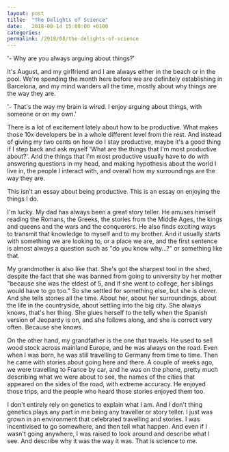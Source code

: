 ```yaml
---
layout: post
title:  "The Delights of Science"
date:   2018-08-14 15:00:00 +0100
categories:
permalink: /2018/08/the-delights-of-science
---
```

'- Why are you always arguing about things?'

It's August, and my girlfriend and I are always either in the beach or in the pool. We're spending the month here before we are definitely establishing in Barcelona, and my mind wanders all the time, mostly about why things are the way they are.

'- That's the way my brain is wired. I enjoy arguing about things, with someone or on my own.'

There is a lot of excitement lately about how to be productive. What makes those 10x developers be in a whole different level from the rest. And instead of giving my two cents on how do I stay productive, maybe it's a good thing if I step back and ask myself 'What are the things that I'm most productive about?'. And the things that I'm most productive usually have to do with answering questions in my head, and making hypothesis about the world I live in, the people I interact with, and overall how my surroundings are the way they are.

This isn't an essay about being productive. This is an essay on enjoying the things I do.

I'm lucky. My dad has always been a great story teller. He amuses himself reading the Romans, the Greeks, the stories from the Middle Ages, the kings and queens and the wars and the conquerors. He also finds exciting ways to transmit that knowledge to myself and to my brother. And it usually starts with something we are looking to, or a place we are, and the first sentence is almost always a question such as "do you know why...?" or something like that.

My grandmother is also like that. She's got the sharpest tool in the shed, despite the fact that she was banned from going to university by her mother "because she was the eldest of 5, and if she went to college, her siblings would have to go too." So she settled for something else, but she is clever. And she tells stories all the time. About her, about her surroundings, about the life in the countryside, about settling into the big city. She always knows, that's her thing. She glues herself to the telly when the Spanish version of Jeopardy is on, and she follows along, and she is correct very often. Because she knows.

On the other hand, my grandfather is the one that travels. He used to sell wood stock across mainland Europe, and he was always on the road. Even when I was born, he was still travelling to Germany from time to time. Then he came with stories about going here and there. A couple of weeks ago, we were travelling to France by car, and he was on the phone, pretty much describing what we were about to see, the names of the cities that appeared on the sides of the road, with extreme accuracy. He enjoyed those trips, and the people who heard those stories enjoyed them too.

I don't entirely rely on genetics to explain what I am. And I don't thing genetics plays any part in me being any traveller or story teller. I just was grown in an environment that celebrated travelling and stories. I was incentivised to go somewhere, and then tell what happen. And even if I wasn't going anywhere, I was raised to look around and describe what I see. And describe why it was the way it was. That is science to me.
